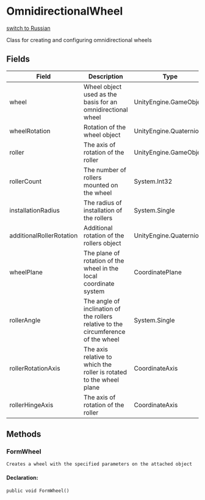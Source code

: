 # OmnidirectionalWheel
[switch to Russian](/ScriptingAPI/ru/OmnidirectionalWheel.cs.md)

 Class for creating and configuring omnidirectional wheels

## Fields
| Field | Description | Type |
|--|--|--|
|wheel|Wheel object used as the basis for an omnidirectional wheel|UnityEngine.GameObject|
|wheelRotation|Rotation of the wheel object|UnityEngine.Quaternion|
|roller|The axis of rotation of the roller|UnityEngine.GameObject|
|rollerCount|The number of rollers mounted on the wheel|System.Int32|
|installationRadius|The radius of installation of the rollers|System.Single|
|additionalRollerRotation|Additional rotation of the rollers object|UnityEngine.Quaternion|
|wheelPlane|The plane of rotation of the wheel in the local coordinate system|CoordinatePlane|
|rollerAngle|The angle of inclination of the rollers relative to the circumference of the wheel|System.Single|
|rollerRotationAxis|The axis relative to which the roller is rotated to the wheel plane|CoordinateAxis|
|rollerHingeAxis|The axis of rotation of the roller|CoordinateAxis|

## Methods
### FormWheel
    Creates a wheel with the specified parameters on the attached object
#### Declaration:
    public void FormWheel()